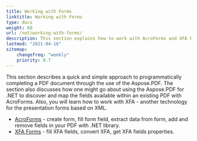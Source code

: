 ```yaml
---
title: Working with Forms
linktitle: Working with Forms
type: docs
weight: 60
url: /net/working-with-forms/
description: This section explains how to work with AcroForms and XFA Forms in your PDF documents with Aspose.PDF for .NET.
lastmod: "2021-04-16"
sitemap:
    changefreq: "weekly"
    priority: 0.7
---
```


This section describes a quick and simple approach to programmatically completing a PDF document through the use of the Aspose.PDF. The section also discusses how one might go about using the Aspose.PDF for .NET  to discover and map the fields available within an existing PDF with AcroForms.
Also, you will learn how to work with XFA - another technology for the presentation forms based on XML.

- [AcroForms](/pdf/net/acroforms/) - create form, fill form field, extract data from form, add and remove fields in your PDF with .NET library.
- [XFA Forms](/pdf/net/xfa-forms/) - fill XFA fields, convert XFA, get XFA  fields properties.
